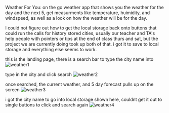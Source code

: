 Weather For You: on the go weather app that shows you the weather for the day and the next 5, get measurments like temperature, huimidity, and windspeed, as well as a look on how the weather will be for the day.

I could not figure out how to get the local storage back onto buttons that could run the calls for history stored cities, usually our teacher and TA's help people with pointers or tips at the end of class thurs and sat, but the project we are currently doing took up both of that. i got it to save to local storage and everything else seems to work.

this is the landing page, there is a search bar to type the city name into
![weather1](https://user-images.githubusercontent.com/69176601/98455165-1119db80-2111-11eb-952d-48b15aa931c6.jpg)

type in the city and click search
![weather2](https://user-images.githubusercontent.com/69176601/98455167-11b27200-2111-11eb-8d4d-43da8c09a827.jpg)

once searched, the current weather, and 5 day forecast pulls up on the screen
![weather3](https://user-images.githubusercontent.com/69176601/98455168-124b0880-2111-11eb-8aa4-b608163f0531.jpg)

i got the city name to go into local storage shown here, couldnt get it out to single buttons to click and search again
![weather4](https://user-images.githubusercontent.com/69176601/98455170-14ad6280-2111-11eb-9c06-cd0f3fdb7486.jpg)


